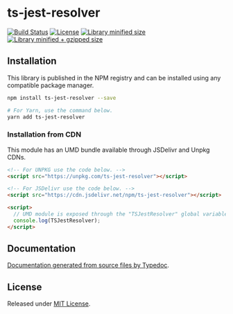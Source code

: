 # ts-jest-resolver

[![Build Status](https://travis-ci.org/VitorLuizC/ts-jest-resolver.svg?branch=master)](https://travis-ci.org/VitorLuizC/ts-jest-resolver)
[![License](https://badgen.net/github/license/VitorLuizC/ts-jest-resolver)](./LICENSE)
[![Library minified size](https://badgen.net/bundlephobia/min/ts-jest-resolver)](https://bundlephobia.com/result?p=ts-jest-resolver)
[![Library minified + gzipped size](https://badgen.net/bundlephobia/minzip/ts-jest-resolver)](https://bundlephobia.com/result?p=ts-jest-resolver)

## Installation

This library is published in the NPM registry and can be installed using any compatible package manager.

```sh
npm install ts-jest-resolver --save

# For Yarn, use the command below.
yarn add ts-jest-resolver
```

### Installation from CDN

This module has an UMD bundle available through JSDelivr and Unpkg CDNs.

```html
<!-- For UNPKG use the code below. -->
<script src="https://unpkg.com/ts-jest-resolver"></script>

<!-- For JSDelivr use the code below. -->
<script src="https://cdn.jsdelivr.net/npm/ts-jest-resolver"></script>

<script>
  // UMD module is exposed through the "TSJestResolver" global variable.
  console.log(TSJestResolver);
</script>
```

## Documentation

[Documentation generated from source files by Typedoc](./docs/README.md).

## License

Released under [MIT License](./LICENSE).

